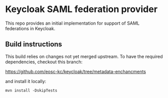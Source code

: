# Keycloak SAML federation provider

This repo provides an initial implementation for support of SAML federations in
Keycloak.

## Build instructions

This build relies on changes not yet merged upstream. 
To have the required dependencies, checkout this branch:

https://github.com/eosc-kc/keycloak/tree/metadata-enchancments

and install it locally:

```
mvn install -DskipTests
```

